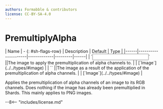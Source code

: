 ```yaml
---
authors: Formabble & contributors
license: CC-BY-SA-4.0
---
```



# PremultiplyAlpha

<div class="sh-parameters" markdown="1">
| Name | - {: #sh-flags-row} | Description | Default | Type |
|------|---------------------|-------------|---------|------|
| `<input>` ||The image to apply the premultiplication of alpha channels to. | | [`Image`](../../types/#image) |
| `<output>` ||The image as a result of the application of the premultiplication of alpha channels. | | [`Image`](../../types/#image) |

</div>

Applies the premultiplication of alpha channels of an image to its RGB channels. Does nothing if the image has already been premultiplied in Shards. This mainly applies to PNG images.

--8<-- "includes/license.md"

